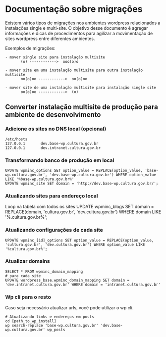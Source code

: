 # Documentação sobre migrações

Existem vários tipos de migrações nos ambientes wordpress relacionados a instalações single e multi-site. O objetivo desse documento é agregar informações e dicas de procedimentos para agilizar a movimentação de sites wordpress entre diferentes ambientes.

Exemplos de migrações:

    - mover single site para instalação multisite
           (o) ------------>  ooo(o)o    

    - mover site em uma instalação multisite para outra instalação multisite
           oo(o)oo ------------>  oo(o)oo
    
    - mover site de uma instalação multisite para instalação single site
           oo(o)oo ------------>  (o)



## Converter instalação multisite de produção para ambiente de desenvolvimento

### Adicione os sites no DNS local (opcional)

    /etc/hosts
    127.0.0.1       dev.base-wp.cultura.gov.br
    127.0.0.1       dev.intranet.cultura.gov.br

### Transformando banco de produção em local

    UPDATE wpminc_options SET option_value = REPLACE(option_value, 'base-wp.cultura.gov.br', 'dev.base-wp.cultura.gov.br') WHERE option_value LIKE '%base-wp.cultura.gov.br%'
    UPDATE wpminc_site SET domain = 'http://dev.base-wp.cultura.gov.br/';


### Atualizando sites para endereço local

Loop na tabela com todos os sites
    UPDATE wpminc_blogs SET domain = REPLACE(domain, 'cultura.gov.br', 'dev.cultura.gov.br') WHERE domain LIKE '%.cultura.gov.br%';


### Atualizando configurações de cada site

    UPDATE wpminc_[id]_options SET option_value = REPLACE(option_value, 'cultura.gov.br', 'dev.cultura.gov.br') WHERE option_value LIKE '%cultura.gov.br%';


### Atualizar domains

    SELECT * FROM wpminc_domain_mapping
    # para cada site
    UPDATE wordpress_base.wpminc_domain_mapping SET domain = 'dev.intranet.cultura.gov.br' WHERE domain = 'intranet.cultura.gov.br'


### Wp cli para o resto

Caso seja necessário atualizar urls, você pode utilizar o wp cli.

    # Atualizando links e endereços em posts
    cd [path_to_wp_install]
    wp search-replace 'base-wp.cultura.gov.br' 'dev.base-wp.cultura.gov.br' wp_posts


